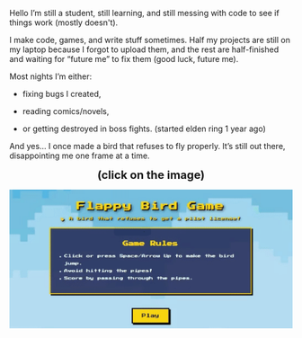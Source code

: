 Hello 
I’m still a student, still learning, and still messing with code to see if things work (mostly doesn't).

I make code, games, and write stuff sometimes.
Half my projects are still on my laptop because I forgot to upload them,
and the rest are half-finished and waiting for “future me” to fix them (good luck, future me).

 Most nights I’m either:

- fixing bugs I created,

- reading comics/novels,

- or getting destroyed in boss fights. (started elden ring 1 year ago)

And yes… I once made a bird that refuses to fly properly.
It’s still out there, disappointing me one frame at a time.


<p align="center">
  <b><span style="font-size:20px;">(click on the image)</span></b>
</p>

<p align="center">
<a href="https://abhisheknangre.github.io/flappy-birdy">
  <img src="assets/Flappy_birddy.gif" alt="Click on this to play" width="600"/>
</a>
</p>
